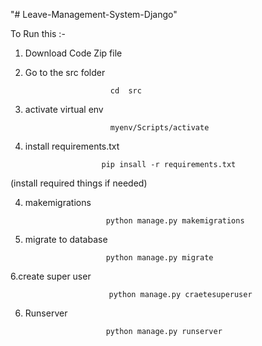 "# Leave-Management-System-Django" 


To Run this :-

          
          
 1. Download Code Zip file
 
 
 
 2. Go to the src folder
 
                           cd  src
                           
 3. activate  virtual env 
 
                           myenv/Scripts/activate
                           
 3.  install requirements.txt
 
                          pip insall -r requirements.txt
 
  (install required things if needed)
  
  
 4. makemigrations
 
                          python manage.py makemigrations
 
 5. migrate to database
 
                          python manage.py migrate
                          
 6.create super user
 
                          python manage.py craetesuperuser
  
 6. Runserver
 
                          python manage.py runserver
